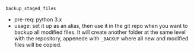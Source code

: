 `backup_staged_files`
- pre-req: python 3.x
- usage: set it up as an alias, then use it in the git repo when you want to backup all modified files. It will create another folder at the same level with the repository, appenede with `_BACKUP` where all new and modified files will be copied.